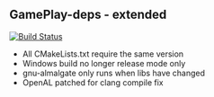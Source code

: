 ## GamePlay-deps - extended
[![Build Status](https://travis-ci.org/louis-mclaughlin/gameplay-platformer.svg?branch=next)](https://travis-ci.org/louis-mclaughlin/platformer)
- All CMakeLists.txt require the same version
- Windows build no longer release mode only
- gnu-almalgate only runs when libs have changed
- OpenAL patched for clang compile fix
